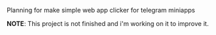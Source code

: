 Planning for make simple web app clicker for telegram miniapps

**NOTE**: This project is not finished and i'm working on it to improve it.
